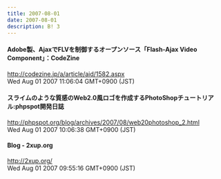 ```yaml
---
title: 2007-08-01
date: 2007-08-01
description: B! 3
---
```


#### Adobe製、AjaxでFLVを制御するオープンソース「Flash-Ajax Video Component」：CodeZine
http://codezine.jp/a/article/aid/1582.aspx<br>
Wed Aug 01 2007 11:06:04 GMT+0900 (JST)<br>


#### スライムのような質感のWeb2.0風ロゴを作成するPhotoShopチュートリアル:phpspot開発日誌
http://phpspot.org/blog/archives/2007/08/web20photoshop_2.html<br>
Wed Aug 01 2007 10:06:38 GMT+0900 (JST)<br>


#### Blog - 2xup.org
http://2xup.org/<br>
Wed Aug 01 2007 09:55:16 GMT+0900 (JST)<br>


